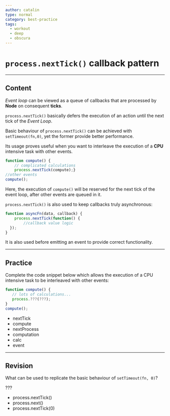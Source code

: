 ```yaml
---
author: catalin
type: normal
category: best-practice
tags:
  - workout
  - deep
  - obscura
---
```


# `process.nextTick()` callback pattern


---

## Content

*Event loop* can be viewed as a queue of callbacks that are processed by **Node** on consequent **ticks**.

`process.nextTick()` basically defers the execution of an action until the next tick of the *Event Loop*.

Basic behaviour of `process.nextTick()` can be achieved with ` setTimeout(fn,0)`, yet the former provide better performance.

Its usage proves useful when you want to interleave the execution of a **CPU** intensive task with other events.

```javascript
function compute() {
    // complicated calculations    
    process.nextTick(compute);}
//other events
compute();
```

Here, the execution of `compute()` will be reserved for the next tick of the event loop, after other events are queued in it.

`process.nextTick()` is also used to keep callbacks truly asynchronous:

```javascript
function asyncFn(data, callback) {
    process.nextTick(function() {
        //callback value logic
  });
}
```

It is also used before emitting an event to provide correct functionality.


---

## Practice

Complete the code snippet below which allows the execution of a CPU intensive task to be interleaved with other events:

```javascript
function compute() {
   // lots of calculations...
   process.???(???);
}
compute();
```

- nextTick
- compute
- nextProcess
- computation
- calc
- event


---

## Revision

What can be used to replicate the basic behaviour of `setTimeout(fn, 0)`?

???

- process.nextTick()
- process.next()
- process.nextTick(0)
